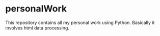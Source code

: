 # personalWork
This repository contains all my personal work using Python. Basically it involves html data processing.
